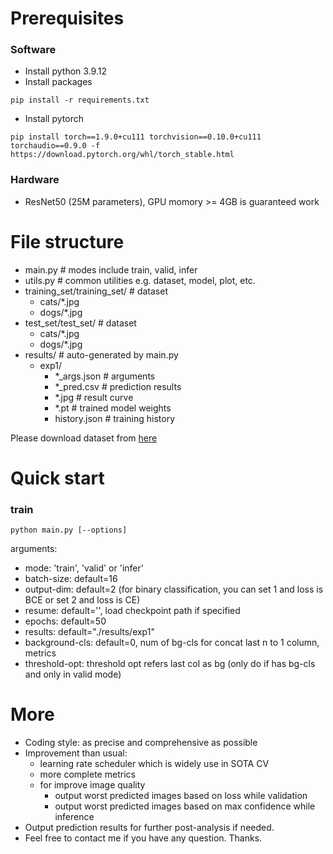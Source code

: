 # Prerequisites
### Software
+ Install python 3.9.12
+ Install packages
```
pip install -r requirements.txt 
```
+ Install pytorch
```
pip install torch==1.9.0+cu111 torchvision==0.10.0+cu111 torchaudio==0.9.0 -f https://download.pytorch.org/whl/torch_stable.html
```
### Hardware
+ ResNet50 (25M parameters), GPU momory >= 4GB is guaranteed work

# File structure
+ main.py # modes include train, valid, infer
+ utils.py # common utilities e.g. dataset, model, plot, etc.
+ training_set/training_set/ # dataset
    + cats/*.jpg
    + dogs/*.jpg
+ test_set/test_set/ # dataset
    + cats/*.jpg
    + dogs/*.jpg  
+ results/ # auto-generated by main.py
    + exp1/
        + *_args.json # arguments
        + *_pred.csv # prediction results
        + *.jpg # result curve
        + *.pt # trained model weights
        + history.json # training history

Please download dataset from [here](https://www.kaggle.com/datasets/tongpython/cat-and-dog) 

# Quick start
### train
```
python main.py [--options]
```
arguments:
+ mode: 'train', 'valid' or 'infer'
+ batch-size: default=16
+ output-dim: default=2
    (for binary classification, you can set 1 and loss is BCE or set 2 and loss is CE)
+ resume: default='', load checkpoint path if specified
+ epochs: default=50
+ results: default="./results/exp1"
+ background-cls: default=0, num of bg-cls for concat last n to 1 column, metrics 
+ threshold-opt: threshold opt refers last col as bg (only do if has bg-cls and only in valid mode)

# More
+ Coding style: as precise and comprehensive as possible
+ Improvement than usual:
    + learning rate scheduler which is widely use in SOTA CV
    + more complete metrics
    + for improve image quality
        + output worst predicted images based on loss while validation
        + output worst predicted images based on max confidence while inference
+ Output prediction results for further post-analysis if needed.
+ Feel free to contact me if you have any question. Thanks.

